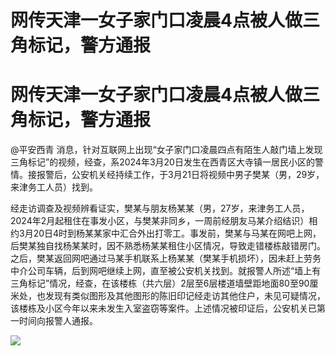 # 网传天津一女子家门口凌晨4点被人做三角标记，警方通报

# 网传天津一女子家门口凌晨4点被人做三角标记，警方通报

@平安西青
消息，针对互联网上出现“女子家门口凌晨四点有陌生人敲门墙上发现三角标记”的视频，经查，系2024年3月20日发生在西青区大寺镇一居民小区的警情。接报警后，公安机关经持续工作，于3月21日将视频中男子樊某（男，29岁，来津务工人员）找到。

经走访调查及视频辨看证实，樊某与朋友杨某某（男，27岁，来津务工人员，2024年2月起租住在事发小区，与樊某非同乡，一周前经朋友马某介绍结识）相约3月20日4时到杨某某家中汇合外出打零工。事发前，樊某与马某在网吧上网，后樊某独自找杨某某时，因不熟悉杨某某租住小区情况，导致走错楼栋敲错房门。之后，樊某返回网吧通过马某手机联系上杨某某（樊某手机损坏），因未赶上劳务中介公司车辆，后到网吧继续上网，直至被公安机关找到。就报警人所述“墙上有三角标记”情况，经查，在该楼栋（共六层）2层至6层楼道墙壁距地面80至90厘米处，也发现有类似图形及其他图形的陈旧印记经走访其他住户，未见可疑情况，该楼栋及小区今年以来未发生入室盗窃等案件。上述情况被印证后，公安机关已第一时间向报警人通报。

![](https://inews.gtimg.com/om_bt/OlxOTGuxg6nmkESl7M37viCWwtMBD-E2mAG3b57hOL0lkAA/1000)

